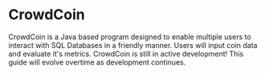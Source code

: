 # CrowdCoin
CrowdCoin is a Java based program designed to enable multiple users to interact with SQL Databases in a friendly manner. Users will input coin data and evaluate it's metrics.
CrowdCoin is still in active development! This guide will evolve overtime as development continues.
